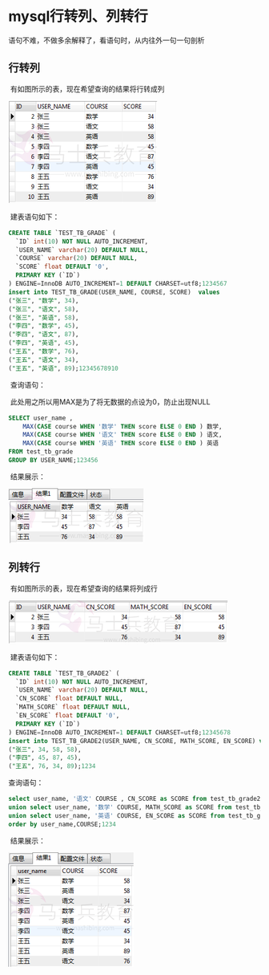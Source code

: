 # mysql行转列、列转行

语句不难，不做多余解释了，看语句时，从内往外一句一句剖析

## 行转列

​    有如图所示的表，现在希望查询的结果将行转成列

![20160901211351701](Study/复习/700道面试题/02-BAT面试题汇总及详解(进大厂必看)/BAT面试题汇总及详解(进大厂必看)_子文档/mysql行转列、列转行.assets/20160901211351701.png)

​    建表语句如下：

```sql
CREATE TABLE `TEST_TB_GRADE` (
  `ID` int(10) NOT NULL AUTO_INCREMENT,
  `USER_NAME` varchar(20) DEFAULT NULL,
  `COURSE` varchar(20) DEFAULT NULL,
  `SCORE` float DEFAULT '0',
  PRIMARY KEY (`ID`)
) ENGINE=InnoDB AUTO_INCREMENT=1 DEFAULT CHARSET=utf8;1234567
insert into TEST_TB_GRADE(USER_NAME, COURSE, SCORE)  values
("张三", "数学", 34),
("张三", "语文", 58),
("张三", "英语", 58),
("李四", "数学", 45),
("李四", "语文", 87),
("李四", "英语", 45),
("王五", "数学", 76),
("王五", "语文", 34),
("王五", "英语", 89);12345678910
```

​    查询语句：

​    此处用之所以用MAX是为了将无数据的点设为0，防止出现NULL

```sql
SELECT user_name ,
    MAX(CASE course WHEN '数学' THEN score ELSE 0 END ) 数学,
    MAX(CASE course WHEN '语文' THEN score ELSE 0 END ) 语文,
    MAX(CASE course WHEN '英语' THEN score ELSE 0 END ) 英语
FROM test_tb_grade
GROUP BY USER_NAME;123456
```

​    结果展示：

![20160901211414524](Study/复习/700道面试题/02-BAT面试题汇总及详解(进大厂必看)/BAT面试题汇总及详解(进大厂必看)_子文档/mysql行转列、列转行.assets/20160901211414524.png)

## 列转行

​    有如图所示的表，现在希望查询的结果将列成行

![20160901211431540](Study/复习/700道面试题/02-BAT面试题汇总及详解(进大厂必看)/BAT面试题汇总及详解(进大厂必看)_子文档/mysql行转列、列转行.assets/20160901211431540.png)

​    建表语句如下：

```sql
CREATE TABLE `TEST_TB_GRADE2` (
  `ID` int(10) NOT NULL AUTO_INCREMENT,
  `USER_NAME` varchar(20) DEFAULT NULL,
  `CN_SCORE` float DEFAULT NULL,
  `MATH_SCORE` float DEFAULT NULL,
  `EN_SCORE` float DEFAULT '0',
  PRIMARY KEY (`ID`)
) ENGINE=InnoDB AUTO_INCREMENT=1 DEFAULT CHARSET=utf8;12345678
insert into TEST_TB_GRADE2(USER_NAME, CN_SCORE, MATH_SCORE, EN_SCORE) values
("张三", 34, 58, 58),
("李四", 45, 87, 45),
("王五", 76, 34, 89);1234
```

查询语句：

```sql
select user_name, '语文' COURSE , CN_SCORE as SCORE from test_tb_grade2
union select user_name, '数学' COURSE, MATH_SCORE as SCORE from test_tb_grade2
union select user_name, '英语' COURSE, EN_SCORE as SCORE from test_tb_grade2
order by user_name,COURSE;1234
```

​    结果展示：

![20160901211440967](Study/复习/700道面试题/02-BAT面试题汇总及详解(进大厂必看)/BAT面试题汇总及详解(进大厂必看)_子文档/mysql行转列、列转行.assets/20160901211440967.png)